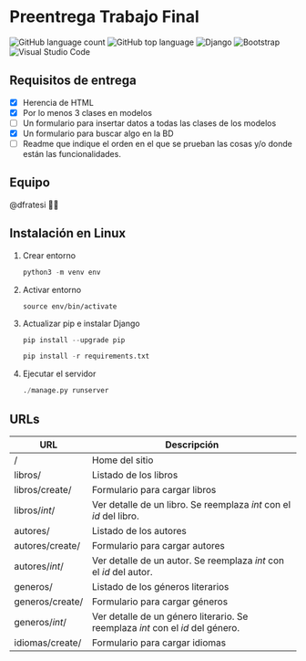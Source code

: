 # Preentrega Trabajo Final

![GitHub language count](https://img.shields.io/github/languages/count/dfratesi/Entrega1-Fratesi)
![GitHub top language](https://img.shields.io/github/languages/top/dfratesi/Entrega1-Fratesi?style=plastic)
![Django](https://img.shields.io/badge/django-%23092E20.svg?style=plastic=django&logoColor=white)
![Bootstrap](https://img.shields.io/badge/bootstrap-%23563D7C.svg?style=plastic&logo=bootstrap&logoColor=white)
![Visual Studio Code](https://img.shields.io/badge/Visual%20Studio%20Code-0078d7.svg?style=plastic&logo=visual-studio-code&logoColor=white)

## Requisitos de entrega

- [x] Herencia de HTML
- [x] Por lo menos 3 clases en modelos
- [ ] Un formulario para insertar datos a todas las clases de los modelos
- [x] Un formulario para buscar algo en la BD
- [ ] Readme que indique el orden en el que se prueban las cosas y/o donde están las funcionalidades.

## Equipo

@dfratesi :man_shrugging:

## Instalación en Linux

1. Crear entorno

    ```python
    python3 -m venv env
    ```

2. Activar entorno

    ```pyton
    source env/bin/activate
    ```

3. Actualizar pip e instalar Django

    ```python
    pip install --upgrade pip

    pip install -r requirements.txt
    ```

4. Ejecutar el servidor

    ```python
    ./manage.py runserver
    ```

## URLs

| URL | Descripción |
| --- | --- |
| / | Home del sitio |
| libros/ | Listado de los libros |
| libros/create/ | Formulario para cargar libros |
| libros/_int_/ | Ver detalle de un libro. Se reemplaza _int_ con el _id_ del libro. |
| autores/ | Listado de los autores |
| autores/create/ | Formulario para cargar autores |
| autores/_int_/ | Ver detalle de un autor. Se reemplaza _int_ con el _id_ del autor. |
| generos/ | Listado de los géneros literarios |
| generos/create/ | Formulario para cargar géneros |
| generos/_int_/ | Ver detalle de un género literario. Se reemplaza _int_ con el _id_ del género. |
| idiomas/create/ | Formulario para cargar idiomas |
